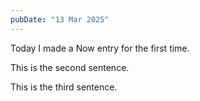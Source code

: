 ```yaml
---
pubDate: "13 Mar 2025"
---
```


Today I made a Now entry for the first time.

This is the second sentence.

This is the third sentence.